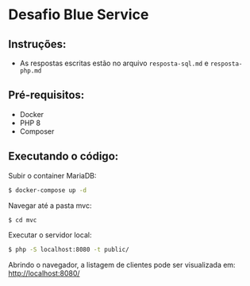 # Desafio Blue Service

## Instruções:

- As respostas escritas estão no arquivo `resposta-sql.md` e `resposta-php.md`

## Pré-requisitos:

- Docker
- PHP 8
- Composer

## Executando o código:

Subir o container MariaDB:

```bash
$ docker-compose up -d
```

Navegar até a pasta mvc:

```bash
$ cd mvc
```

Executar o servidor local:

```bash
$ php -S localhost:8080 -t public/
```

Abrindo o navegador, a listagem de clientes pode ser visualizada em:
[http://localhost:8080/](http://localhost:8080/)
